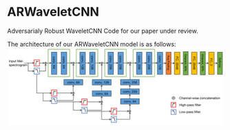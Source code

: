 # ARWaveletCNN
Adversarialy Robust WaveletCNN Code for our paper under review.

The architecture of our ARWaveletCNN model is as follows:
![](ARWaveletCNN.png)
